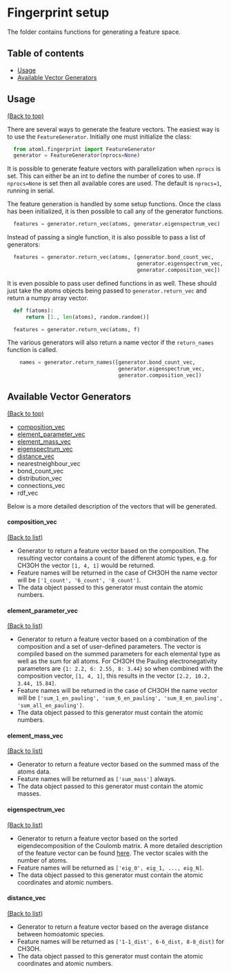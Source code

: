 # Fingerprint setup

The folder contains functions for generating a feature space.

## Table of contents

-   [Usage](#usage)
-   [Available Vector Generators](#available-vector-generators)

## Usage
[(Back to top)](#table-of-contents)

There are several ways to generate the feature vectors. The easiest way is to use the `FeatureGenerator`. Initially one must initialize the class:

  ```python
    from atoml.fingerprint import FeatureGenerator
    generator = FeatureGenerator(nprocs=None)
  ```

It is possible to generate feature vectors with parallelization when `nprocs` is set. This can either be an int to define the number of cores to use. If `nprocs=None` is set then all available cores are used. The default is `nprocs=1`, running in serial.

The feature generation is handled by some setup functions. Once the class has been initialized, it is then possible to call any of the generator functions.

  ```python
    features = generator.return_vec(atoms, generator.eigenspectrum_vec)
  ```

Instead of passing a single function, it is also possible to pass a list of generators:

  ```python
    features = generator.return_vec(atoms, [generator.bond_count_vec,
                                            generator.eigenspectrum_vec,
                                            generator.composition_vec])
  ```

It is even possible to pass user defined functions in as well. These should just take the atoms objects being passed to `generator.return_vec` and return a numpy array vector.

  ```python
    def f(atoms):
        return [1., len(atoms), random.random()]

    features = generator.return_vec(atoms, f)
  ```

The various generators will also return a name vector if the `return_names` function is called.

```python
    names = generator.return_names([generator.bond_count_vec,
                                    generator.eigenspectrum_vec,
                                    generator.composition_vec])
```

## Available Vector Generators
[(Back to top)](#table-of-contents)

-   [composition_vec](#composition_vec)
-   [element_parameter_vec](#element_parameter_vec)
-   [element_mass_vec](#element_mass_vec)
-   [eigenspectrum_vec](#eigenspectrum_vec)
-   [distance_vec](#distance_vec)
-   nearestneighbour_vec
-   bond_count_vec
-   distribution_vec
-   connections_vec
-   rdf_vec

Below is a more detailed description of the vectors that will be generated.

#### composition_vec
[(Back to list)](#available-vector-generators)

*   Generator to return a feature vector based on the composition. The resulting vector contains a count of the different atomic types, e.g. for CH3OH the vector `[1, 4, 1]` would be returned.
*   Feature names will be returned in the case of CH3OH the name vector will be `['1_count', '6_count', '8_count']`.
*   The data object passed to this generator must contain the atomic numbers.

#### element_parameter_vec
[(Back to list)](#available-vector-generators)

*   Generator to return a feature vector based on a combination of the composition and a set of user-defined parameters. The vector is compiled based on the summed parameters for each elemental type as well as the sum for all atoms. For CH3OH the Pauling electronegativity parameters are `{1: 2.2, 6: 2.55, 8: 3.44}` so when combined with the composition vector, `[1, 4, 1]`, this results in the vector `[2.2, 10.2, 3.44, 15.84]`.
*   Feature names will be returned in the case of CH3OH the name vector will be `['sum_1_en_pauling', 'sum_6_en_pauling', 'sum_8_en_pauling', 'sum_all_en_pauling']`.
*   The data object passed to this generator must contain the atomic numbers.

#### element_mass_vec
[(Back to list)](#available-vector-generators)

*   Generator to return a feature vector based on the summed mass of the atoms data.
*   Feature names will be returned as `['sum_mass']` always.
*   The data object passed to this generator must contain the atomic masses.

#### eigenspectrum_vec
[(Back to list)](#available-vector-generators)

*   Generator to return a feature vector based on the sorted eigendecomposition of the Coulomb matrix. A more detailed description of the feature vector can be found [here](https://doi.org/10.1103/PhysRevLett.108.058301). The vector scales with the number of atoms.
*   Feature names will be returned as `['eig_0', eig_1, ..., eig_N]`.
*   The data object passed to this generator must contain the atomic coordinates and atomic numbers.

#### distance_vec
[(Back to list)](#available-vector-generators)

*   Generator to return a feature vector based on the average distance between homoatomic species.
*   Feature names will be returned as `['1-1_dist', 6-6_dist, 8-8_dist]` for CH3OH.
*   The data object passed to this generator must contain the atomic coordinates and atomic numbers.

